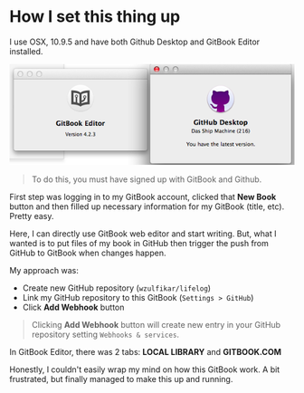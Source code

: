 # How I set this thing up

I use OSX, 10.9.5 and have both Github Desktop and GitBook Editor installed. 

![Local Image](../images/gitbook_github.png)

>To do this, you must have signed up with GitBook and Github.

First step was logging in to my GitBook account, clicked that __New Book__ button and then filled up necessary information for my GitBook (title, etc). Pretty easy.

Here, I can directly use GitBook web editor and start writing. But, what I wanted is to put files of my book in GitHub then trigger the push from GitHub to GitBook when changes happen.

My approach was:
- Create new GitHub repository (`wzulfikar/lifelog`)
- Link my GitHub repository to this GitBook (`Settings > GitHub`)
- Click __Add Webhook__ button

>Clicking __Add Webhook__ button will create new entry in your GitHub repository setting `Webhooks & services`.

In GitBook Editor, there was 2 tabs: **LOCAL LIBRARY** and **GITBOOK.COM**


Honestly, I couldn't easily wrap my mind on how this GitBook work. A bit frustrated, but finally managed to make this up and running.
